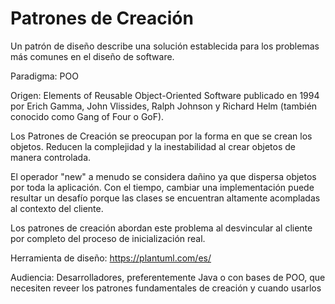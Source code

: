 # Patrones de Creación
Un patrón de diseño describe una solución establecida para los problemas más comunes en el diseño de software. 

Paradigma: POO

Origen: Elements of Reusable Object-Oriented Software publicado en 1994 por Erich Gamma, John Vlissides, Ralph Johnson y Richard Helm (también conocido como Gang of Four o GoF).

Los Patrones de Creación se preocupan por la forma en que se crean los objetos. Reducen la complejidad y la inestabilidad al crear objetos de manera controlada.

El operador "new" a menudo se considera dañino ya que dispersa objetos por toda la aplicación. Con el tiempo, cambiar una implementación puede resultar un desafío porque las clases se encuentran altamente acompladas al contexto del cliente.

Los patrones de creación abordan este problema al desvincular al cliente por completo del proceso de inicialización real.

Herramienta de diseño: https://plantuml.com/es/

Audiencia: Desarrolladores, preferentemente Java o con bases de POO, que necesiten reveer los patrones fundamentales de creación y cuando usarlos
